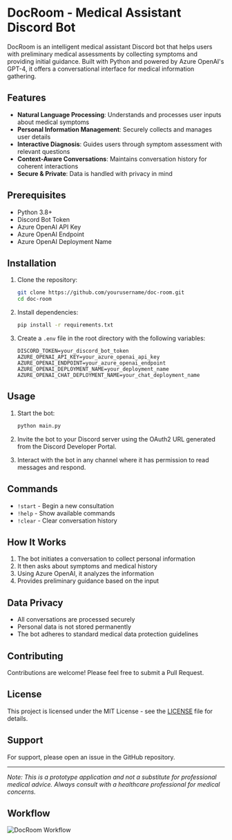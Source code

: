 # DocRoom - Medical Assistant Discord Bot

DocRoom is an intelligent medical assistant Discord bot that helps users with preliminary medical assessments by collecting symptoms and providing initial guidance. Built with Python and powered by Azure OpenAI's GPT-4, it offers a conversational interface for medical information gathering.

## Features

- **Natural Language Processing**: Understands and processes user inputs about medical symptoms
- **Personal Information Management**: Securely collects and manages user details
- **Interactive Diagnosis**: Guides users through symptom assessment with relevant questions
- **Context-Aware Conversations**: Maintains conversation history for coherent interactions
- **Secure & Private**: Data is handled with privacy in mind

## Prerequisites

- Python 3.8+
- Discord Bot Token
- Azure OpenAI API Key
- Azure OpenAI Endpoint
- Azure OpenAI Deployment Name

## Installation

1. Clone the repository:
   ```bash
   git clone https://github.com/yourusername/doc-room.git
   cd doc-room
   ```

2. Install dependencies:
   ```bash
   pip install -r requirements.txt
   ```

3. Create a `.env` file in the root directory with the following variables:
   ```env
   DISCORD_TOKEN=your_discord_bot_token
   AZURE_OPENAI_API_KEY=your_azure_openai_api_key
   AZURE_OPENAI_ENDPOINT=your_azure_openai_endpoint
   AZURE_OPENAI_DEPLOYMENT_NAME=your_deployment_name
   AZURE_OPENAI_CHAT_DEPLOYMENT_NAME=your_chat_deployment_name
   ```

## Usage

1. Start the bot:
   ```bash
   python main.py
   ```

2. Invite the bot to your Discord server using the OAuth2 URL generated from the Discord Developer Portal.

3. Interact with the bot in any channel where it has permission to read messages and respond.

## Commands

- `!start` - Begin a new consultation
- `!help` - Show available commands
- `!clear` - Clear conversation history

## How It Works

1. The bot initiates a conversation to collect personal information
2. It then asks about symptoms and medical history
3. Using Azure OpenAI, it analyzes the information
4. Provides preliminary guidance based on the input

## Data Privacy

- All conversations are processed securely
- Personal data is not stored permanently
- The bot adheres to standard medical data protection guidelines

## Contributing

Contributions are welcome! Please feel free to submit a Pull Request.

## License

This project is licensed under the MIT License - see the [LICENSE](LICENSE) file for details.

## Support

For support, please open an issue in the GitHub repository.

---

*Note: This is a prototype application and not a substitute for professional medical advice. Always consult with a healthcare professional for medical concerns.*


## Workflow
![DocRoom Workflow](https://raw.githubusercontent.com/Praneethkr2003/doc-room/main/docs/docroom-workflow.png)

